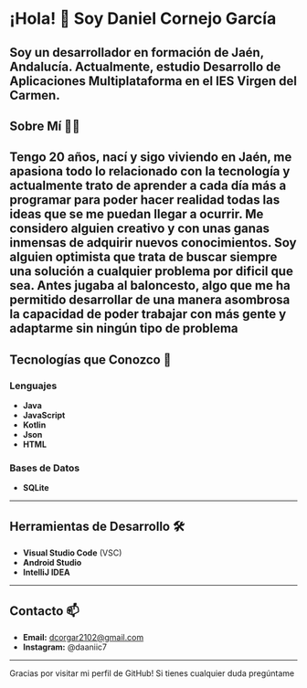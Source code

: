 # ¡Hola! 👋 Soy Daniel Cornejo García

Soy un desarrollador en formación de Jaén, Andalucía. Actualmente, estudio **Desarrollo de Aplicaciones Multiplataforma** en el IES Virgen del Carmen.
---

## Sobre Mí 🧑‍💻

Tengo 20 años, nací y sigo viviendo en Jaén, me apasiona todo lo relacionado con la tecnología y actualmente trato de aprender a cada día más a programar para poder hacer realidad 
todas las ideas que se me puedan llegar a ocurrir.
Me considero alguien creativo y con unas ganas inmensas de adquirir nuevos conocimientos.
Soy alguien optimista que trata de buscar siempre una solución a cualquier problema por dificil que sea.
Antes jugaba al baloncesto, algo que me ha permitido desarrollar de una manera asombrosa la capacidad de poder trabajar con más gente y adaptarme sin ningún tipo de problema
---

## Tecnologías que Conozco 🚀

### Lenguajes
- **Java**
- **JavaScript**
- **Kotlin**
- **Json**
- **HTML**

### Bases de Datos
- **SQLite**
---

## Herramientas de Desarrollo 🛠️

- **Visual Studio Code** (VSC)
- **Android Studio**
- **IntelliJ IDEA**

---

## Contacto 📫
- **Email:** dcorgar2102@gmail.com
- **Instagram:** @daaniic7
---


Gracias por visitar mi perfil de GitHub! Si tienes cualquier duda pregúntame
